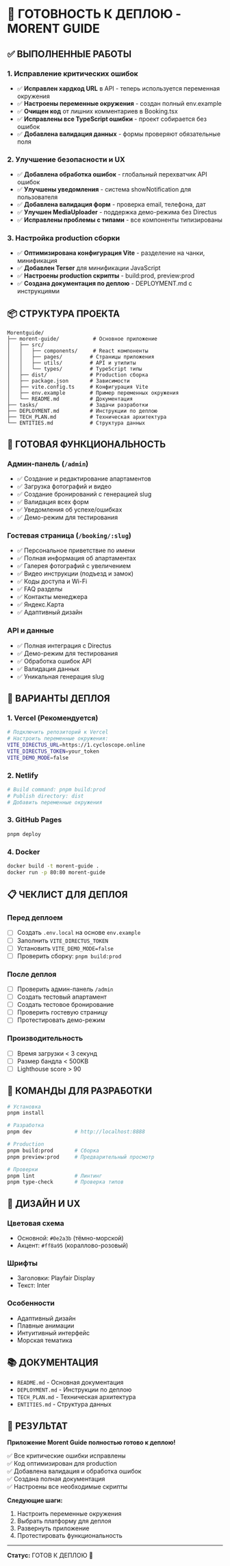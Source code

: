 # 🚀 ГОТОВНОСТЬ К ДЕПЛОЮ - MORENT GUIDE

## ✅ ВЫПОЛНЕННЫЕ РАБОТЫ

### 1. Исправление критических ошибок
- ✅ **Исправлен хардкод URL** в API - теперь используется переменная окружения
- ✅ **Настроены переменные окружения** - создан полный env.example
- ✅ **Очищен код** от лишних комментариев в Booking.tsx
- ✅ **Исправлены все TypeScript ошибки** - проект собирается без ошибок
- ✅ **Добавлена валидация данных** - формы проверяют обязательные поля

### 2. Улучшение безопасности и UX
- ✅ **Добавлена обработка ошибок** - глобальный перехватчик API ошибок
- ✅ **Улучшены уведомления** - система showNotification для пользователя
- ✅ **Добавлена валидация форм** - проверка email, телефона, дат
- ✅ **Улучшен MediaUploader** - поддержка демо-режима без Directus
- ✅ **Исправлены проблемы с типами** - все компоненты типизированы

### 3. Настройка production сборки
- ✅ **Оптимизирована конфигурация Vite** - разделение на чанки, минификация
- ✅ **Добавлен Terser** для минификации JavaScript
- ✅ **Настроены production скрипты** - build:prod, preview:prod
- ✅ **Создана документация по деплою** - DEPLOYMENT.md с инструкциями

## 📦 СТРУКТУРА ПРОЕКТА

```
Morentguide/
├── morent-guide/           # Основное приложение
│   ├── src/
│   │   ├── components/     # React компоненты
│   │   ├── pages/         # Страницы приложения
│   │   ├── utils/         # API и утилиты
│   │   └── types/         # TypeScript типы
│   ├── dist/              # Production сборка
│   ├── package.json       # Зависимости
│   ├── vite.config.ts     # Конфигурация Vite
│   ├── env.example        # Пример переменных окружения
│   └── README.md          # Документация
├── tasks/                 # Задачи разработки
├── DEPLOYMENT.md          # Инструкции по деплою
├── TECH_PLAN.md           # Техническая архитектура
└── ENTITIES.md            # Структура данных
```

## 🎯 ГОТОВАЯ ФУНКЦИОНАЛЬНОСТЬ

### Админ-панель (`/admin`)
- ✅ Создание и редактирование апартаментов
- ✅ Загрузка фотографий и видео
- ✅ Создание бронирований с генерацией slug
- ✅ Валидация всех форм
- ✅ Уведомления об успехе/ошибках
- ✅ Демо-режим для тестирования

### Гостевая страница (`/booking/:slug`)
- ✅ Персональное приветствие по имени
- ✅ Полная информация об апартаментах
- ✅ Галерея фотографий с увеличением
- ✅ Видео инструкции (подъезд и замок)
- ✅ Коды доступа и Wi-Fi
- ✅ FAQ разделы
- ✅ Контакты менеджера
- ✅ Яндекс.Карта
- ✅ Адаптивный дизайн

### API и данные
- ✅ Полная интеграция с Directus
- ✅ Демо-режим для тестирования
- ✅ Обработка ошибок API
- ✅ Валидация данных
- ✅ Уникальная генерация slug

## 🚀 ВАРИАНТЫ ДЕПЛОЯ

### 1. Vercel (Рекомендуется)
```bash
# Подключить репозиторий к Vercel
# Настроить переменные окружения:
VITE_DIRECTUS_URL=https://1.cycloscope.online
VITE_DIRECTUS_TOKEN=your_token
VITE_DEMO_MODE=false
```

### 2. Netlify
```bash
# Build command: pnpm build:prod
# Publish directory: dist
# Добавить переменные окружения
```

### 3. GitHub Pages
```bash
pnpm deploy
```

### 4. Docker
```bash
docker build -t morent-guide .
docker run -p 80:80 morent-guide
```

## 📋 ЧЕКЛИСТ ДЛЯ ДЕПЛОЯ

### Перед деплоем
- [ ] Создать `.env.local` на основе `env.example`
- [ ] Заполнить `VITE_DIRECTUS_TOKEN`
- [ ] Установить `VITE_DEMO_MODE=false`
- [ ] Проверить сборку: `pnpm build:prod`

### После деплоя
- [ ] Проверить админ-панель `/admin`
- [ ] Создать тестовый апартамент
- [ ] Создать тестовое бронирование
- [ ] Проверить гостевую страницу
- [ ] Протестировать демо-режим

### Производительность
- [ ] Время загрузки < 3 секунд
- [ ] Размер бандла < 500KB
- [ ] Lighthouse score > 90

## 🔧 КОМАНДЫ ДЛЯ РАЗРАБОТКИ

```bash
# Установка
pnpm install

# Разработка
pnpm dev              # http://localhost:8888

# Production
pnpm build:prod       # Сборка
pnpm preview:prod     # Предварительный просмотр

# Проверки
pnpm lint             # Линтинг
pnpm type-check       # Проверка типов
```

## 🎨 ДИЗАЙН И UX

### Цветовая схема
- Основной: `#0e2a3b` (тёмно-морской)
- Акцент: `#ff8a95` (кораллово-розовый)

### Шрифты
- Заголовки: Playfair Display
- Текст: Inter

### Особенности
- Адаптивный дизайн
- Плавные анимации
- Интуитивный интерфейс
- Морская тематика

## 📚 ДОКУМЕНТАЦИЯ

- `README.md` - Основная документация
- `DEPLOYMENT.md` - Инструкции по деплою
- `TECH_PLAN.md` - Техническая архитектура
- `ENTITIES.md` - Структура данных

## 🎉 РЕЗУЛЬТАТ

**Приложение Morent Guide полностью готово к деплою!**

✅ Все критические ошибки исправлены  
✅ Код оптимизирован для production  
✅ Добавлена валидация и обработка ошибок  
✅ Создана полная документация  
✅ Настроены все необходимые скрипты  

**Следующие шаги:**
1. Настроить переменные окружения
2. Выбрать платформу для деплоя
3. Развернуть приложение
4. Протестировать функциональность

---

**Статус:** ГОТОВ К ДЕПЛОЮ 🚀
